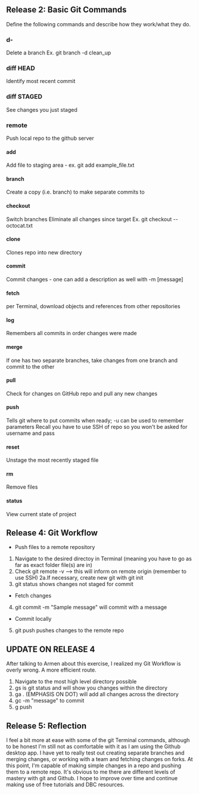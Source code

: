 ## Release 2: Basic Git Commands
Define the following commands and describe how they work/what they do.  

### d-
Delete a branch 
Ex. git branch -d clean_up

### diff HEAD
Identify most recent commit

### diff STAGED
See changes you just staged 

### remote 
Push local repo to the github server

#### add
Add file to staging area - ex. git add example_file.txt 

#### branch
Create a copy (i.e. branch) to make separate commits to 

#### checkout
Switch branches 
Eliminate all changes since target
Ex. git checkout --octocat.txt 

#### clone
Clones repo into new directory

#### commit
Commit changes - one can add a description as well with -m [message] 

#### fetch
per Terminal, download objects and references from other repositories 

#### log
Remembers all commits in order changes were made

#### merge
If one has two separate branches, take changes from one branch and commit to the other	

#### pull
Check for changes on GitHub repo and pull any new changes 

#### push
Tells git where to put commits when ready; -u can be used to remember parameters 
Recall you have to use SSH of repo so you won't be asked for username and pass

#### reset
Unstage the most recently staged file 

#### rm
Remove files 

#### status
View current state of project

## Release 4: Git Workflow

- Push files to a remote repository
1. Navigate to the desired directoy in Terminal (meaning you have to go as far as exact folder file(s) are in)
2. Check git remote -v --> this will inform on remote origin (remember to use SSH)
2a.If necessary, create new git with git init
3. git status shows changes not staged for commit

- Fetch changes
4. git commit -m "Sample message" will commit with a message

- Commit locally
5. git push pushes changes to the remote repo

## UPDATE ON RELEASE 4

After talking to Armen about this exercise, I realized my Git Workflow is overly wrong.
A more efficient route.
1. Navigate to the most high level directory possible
2. gs is git status and will show you changes within the directory
3. ga . (EMPHASIS ON DOT) will add all changes across the directory
4. gc -m "message" to commit
5. g push

## Release 5: Reflection

I feel a bit more at ease with some of the git Terminal commands, although to be honest I'm still not as comfortable with it as I am using the Github desktop app.
I have yet to really test out creating separate branches and merging changes, or working with a team and fetching changes on forks. At this point, I'm capable of making simple changes in a repo and pushing them to a remote repo. 
It's obvious to me there are different levels of mastery with git and Github. I hope to improve over time and continue making use of free tutorials and DBC resources. 

